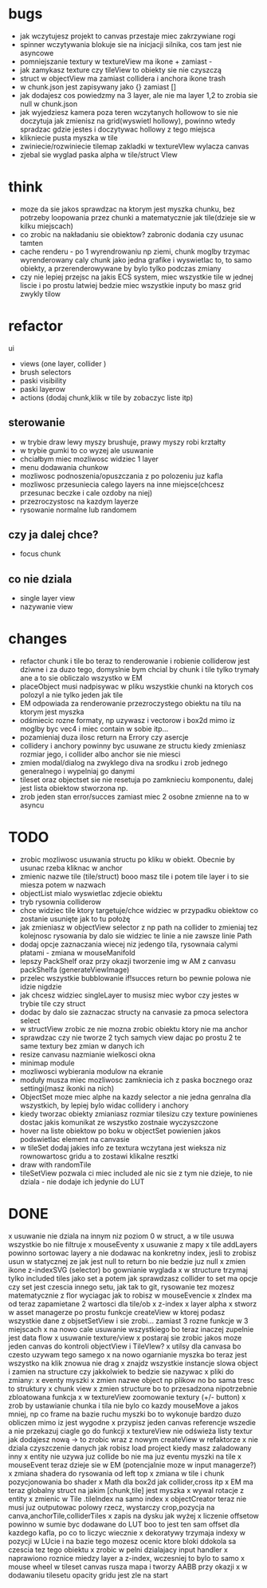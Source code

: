 # bugs

- jak wczytujesz projekt to canvas przestaje miec zakrzywiane rogi
- spinner wczytywania blokuje sie na inicjacji silnika, cos tam jest nie asyncowe
- pomniejszanie textury w textureView ma ikone + zamiast -
- jak zamykasz texture czy tileView to obiekty sie nie czyszczą
- struct w objectView ma zamiast collidera i anchora ikone trash
- w chunk.json jest zapisywany jako {} zamiast []
- jak dodajesz cos powiedzmy na 3 layer, ale nie ma layer 1,2 to zrobia sie null w chunk.json
- jak wyjedziesz kamera poza teren wczytanych hollowow to sie nie doczytuja jak zmienisz na grid(wyswietl hollowy), powinno wtedy spradzac gdzie jestes i doczytywac hollowy z tego miejsca
- klikniecie pusta myszka w tile
- zwiniecie/rozwiniecie tilemap zakladki w textureVIew wylacza canvas
- zjebal sie wyglad paska alpha w tile/struct VIew

# think

- moze da sie jakos sprawdzac na ktorym jest myszka chunku, bez potrzeby loopowania przez chunki a matematycznie jak tile(dzieje sie w kilku miejscach)
- co zrobic na nakładaniu sie obiektow? zabronic dodania czy usunac tamten
- cache renderu - po 1 wyrendrowaniu np ziemi, chunk moglby trzymac wyrenderowany caly chunk jako jedna grafike i wyswietlac to, to samo obiekty, a przerenderowywane by bylo tylko podczas zmiany
- czy nie lepiej przejsc na jakis ECS system, miec wszystkie tile w jednej liscie i po prostu latwiej bedzie miec wszystkie inputy bo masz grid zwykly tilow

# refactor

ui

- views (one layer, collider )
- brush selectors
- paski visibility
- paski layerow
- actions (dodaj chunk,klik w tile by zobaczyc liste itp)

## sterowanie

- w trybie draw lewy myszy brushuje, prawy myszy robi krztałty
- w trybie gumki to co wyzej ale usuwanie
- chciałbym miec mozliwosc widziec 1 layer
- menu dodawania chunkow
- mozliwosc podnoszenia/opuszczania z po polozeniu juz kafla
- mozliwosc przesuniecia calego layers na inne miejsce(chcesz przesunac beczke i cale ozdoby na niej)
- przezroczystosc na kazdym layerze
- rysowanie normalne lub randomem

## czy ja dalej chce?

- focus chunk

## co nie dziala

- single layer view
- nazywanie view

# changes

- refactor chunk i tile bo teraz to renderowanie i robienie colliderow jest dziwne i za duzo tego, domyslnie bym chcial by chunk i tile tylko trymały ane a to sie obliczalo wszystko w EM
- placeObject musi nadpisywac w pliku wszystkie chunki na ktorych cos polozyl a nie tylko jeden jak tile
- EM odpowiada za renderowanie przezroczystego obiektu na tilu na ktorym jest myszka
- odśmiecic rozne formaty, np uzywasz i vectorow i box2d mimo iz moglby byc vec4 i miec contain w sobie itp...
- pozamieniaj duza ilosc return na Errory czy asercje
- collidery i anchory powinny byc usuwane ze structu kiedy zmieniasz rozmiar jego, i collider albo anchor sie nie miesci
- zmien modal/dialog na zwyklego diva na srodku i zrob jednego generalnego i wypelniaj go danymi
- tileset oraz objectset sie nie resetuja po zamknieciu komponentu, dalej jest lista obiektow stworzona np.
- zrob jeden stan error/succes zamiast miec 2 osobne zmienne na to w asyncu

# TODO

- zrobic mozliwosc usuwania structu po kliku w obiekt. Obecnie by usunac rzeba kliknac w anchor
- zmienic nazwe tile (tile/struct) booo masz tile i potem tile layer i to sie miesza potem w nazwach
- objectList mialo wyswietlac zdjecie obiektu
- tryb rysownia colliderow
- chce widziec tile ktory targetuje/chce widziec w przypadku obiektow co zostanie usunięte jak to tu położę
- jak zmieniasz w objectView selector z np path na collider to zmieniaj tez kolejnosc rysowania by dalo sie widziec te linie a nie zawsze linie Path
- dodaj opcje zaznaczania wiecej niz jedengo tila, rysownaia calymi płatami - zmiana w mouseManifold
- lepszy PackShelf oraz przy okazji tworzenie img w AM z canvasu packShelfa (generateViewImage)
- przelec wszystkie bubblowanie if!succes return bo pewnie polowa nie idzie nigdzie
- jak chcesz widziec singleLayer to musisz miec wybor czy jestes w trybie tile czy struct
- dodac by dalo sie zaznaczac structy na canvasie za pmoca selectora select
- w structView zrobic ze nie mozna zrobic obiektu ktory nie ma anchor
- sprawdzac czy nie tworze 2 tych samych view dajac po prostu 2 te same textury bez zmian w danych ich
- resize canvasu nazmianie wielkosci okna
- minimap module
- mozliwosci wybierania modulow na ekranie
- moduły musza miec mozliwosc zamkniecia ich z paska bocznego oraz settingi(masz ikonki na nich)
- ObjectSet moze miec alphe na kazdy selector a nie jedna genralna dla wszystkich, by lepiej bylo widac collidery i anchory
- kiedy tworzac obiekty zmianiasz rozmiar tilesizu czy texture powinienes dostac jakis komunikat ze wszystko zostnaie wyczyszczone
- hover na liste obiektow po boku w objectSet powienien jakos podswietlac element na canvasie
- w tileSet dodaj jakies info ze textura wczytana jest wieksza niz rownowartosc gridu a to zostawi klikalne resztki
- draw with randomTile
- tileSetView pozwala ci miec included ale nic sie z tym nie dzieje, to nie dziala - nie dodaje ich jedynie do LUT

# DONE

x usuwanie nie dziala na innym niz poziom 0 w struct, a w tile usuwa wszystkie bo nie filtruje
x mouseEventy
x usuwanie z mapy
x tile addLayers powinno sortowac layery a nie dodawac na konkretny index, jesli to zrobisz usun w statycznej ze jak jest null to return bo nie bedzie juz null
x zmien ikone z-indexSVG (selector) bo gownianie wyglada
x w structure trzymaj tylko included tiles jako set a potem jak sprawdzasz collider to set ma opcje czy set jest czescia innego setu, jak tak to git, rysowanie tez mozesz matematycznie z flor wyciagac jak to robisz w mouseEvencie
x zIndex ma od teraz zapamietane 2 wartosci dla tile/ob
x z-index
x layer alpha
x stworz w asset managerze po prostu funkcje createView w ktorej podasz wszystkie dane z objsetSetView i sie zrobi... zamiast 3 rozne funkcje w 3 miejscach
x na nowo cale usuwanie wszystkiego bo teraz inaczej zupelnie jest data flow
x usuwanie texture/view
x postaraj sie zrobic jakos moze jeden canvas do kontroli objectView i TileVIew?
x utilsy dla canvasa bo czesto uzywam tego samego
x na nowo ogarnianie myszka bo teraz jest wszystko na klik znowua nie drag
x znajdz wszystkie instancje slowa object i zamien na structure czy jakkolwiek to bedzie sie nazywac
x pliki do zmiany:
x eventy myszki
x zmien nazwe object np plikow no bo sama tresc to struktury
x chunk view
x zmien structure bo to przesadzona nipotrzebnie zbloatowana funkcja
x w textureView zoomowanie textury (+/- button)
x zrob by ustawianie chunka i tila nie bylo co kazdy mouseMove a jakos mniej, np co frame na bazie ruchu myszki bo to wykonuje bardzo duzo obliczen mimo iz jest wygodne
x przypisz jeden canvas referencje wszedie a nie przekazuj ciagle go do funkcji
x textureView nie odświeża listy textur jak dodajesz nową -> to zrobic wraz z nowym createView w refaktorze
x nie dziala czyszczenie danych jak robisz load project kiedy masz zaladowany inny
x entity nie uzywa juz collide bo nie ma juz eventu myszki na tile
x mouseEvent teraz dzieje sie w EM (potencjalnie moze w input managerze?)
x zmiana shadera do rysowania od left top
x zmiana w tile i chunk pozycjonowania bo shader
x Math dla box2d jak collider,cross itp
x EM ma teraz globalny struct na jakim [chunk,tile] jest myszka
x wywal rotacje z entity
x zmienic w Tile .tileIndex na samo index
x objectCreator teraz nie musi juz outputowac polowy rzecz, wystarczy crop,pozycja na canva,anchorTile,colliderTiles
x zapis na dysku jak wyżej
x liczenie offsetow powinno w sumie byc dodawane do LUT boo to jest ten sam offset dla kazdego kafla, po co to liczyc wiecznie
x dekoratywy trzymaja indexy w pozycji w LUcie i na bazie tego mozesz ocenic ktore bloki ddokola sa czescia tez tego obiektu
x zrobic w pelni dzialajacy input handler
x naprawiono roznice miedzy layer a z-index, wczesniej to bylo to samo
x mouse wheel w tileset canvas rusza mapa i tworzy AABB przy okazji
x w dodawaniu tilesetu opacity gridu jest zle na start
